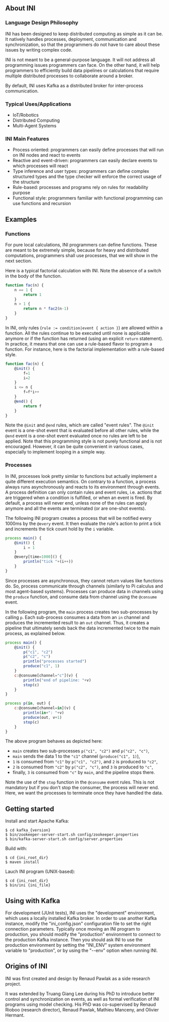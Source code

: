 
## About INI

### Language Design Philosophy

INI has been designed to keep distributed computing as simple as it can be. It natively handles processes, deployment, communication and synchronization, so that the programmers do not have to care about these issues by writing complex code.

INI is not meant to be a general-purpose language. It will not address all programming issues programmers can face. On the other hand, it will help programmers to efficiently build data pipelines or calculations that require multiple distributed processes to collaborate around a broker.

By default, INI uses Kafka as a distributed broker for inter-process communication.

### Typical Uses/Applications

- IoT/Robotics
- Distributed Computing
- Multi-Agent Systems

### INI Main Features

- Process oriented: programmers can easily define processes that will run on INI nodes and react to events
- Reactive and event-driven: programmers can easily declare events to which processes will react
- Type inference and user types: programmers can define complex structured types and the type checker will enforce the correct usage of the structure
- Rule-based: processes and programs rely on rules for readability purpose
- Functional style: programmers familiar with functional programming can use functions and recursion

## Examples

### Functions

For pure local calculations, INI programmers can define functions. These are meant to be extremely simple, because for heavy and distributed computations, programmers shall use processes, that we will show in the next section.

Here is a typical factorial calculation with INI. Note the absence of a switch in the body of the function. 

```javascript
function fac(n) {
	n == 1 {
		return 1
	}
	n > 1 {
		return n * fac2(n-1)
	}
}
```

In INI, only rules (``rule := condition|event { action }``) are allowed within a function. All the rules continue to be executed until none is applicable anymore or if the function has returned (using an explicit ``return`` statement).
In practice, it means that one can use a rule-based flavor to program a function. For instance, here is the factorial implementation with a rule-based style.

```javascript
function fac(n) {
	@init() {
		f=1
		i=2
	}
	i <= n {
		f=f*i++
	}
	@end() {
		return f
	}
}
```

Note the ``@init`` and ``@end`` rules, which are called "event rules". The ``@init`` event is a one-shot event that is evaluated before all other rules, while the ``@end`` event is a one-shot event evaluated once no rules are left to be applied. Note that this programming style is not purely functional and is not encouraged. However, it can be quite convenient in various cases, especially to implement looping in a simple way.

### Processes

In INI, processes look pretty similar to functions but actually implement a quite different execution semantics. On contrary to a function, a process always runs asynchronously and reacts to its environment through events. A process definition can only contain rules and event rules, i.e. actions that are triggered when a condition is fulfilled, or when an event is fired. By default, a process will never end, unless none of the rules can apply anymore and all the events are terminated (or are one-shot events). 

The following INI program creates a process that will be notified every 1000ms by the ``@every`` event. It then evaluate the rule's action to print a tick and increments the tick count hold by the ``i`` variable.

```javascript
process main() {
	@init() {
		i = 1
	}
	@every[time=1000]() {
		println("tick "+(i++))
	}
}
```

Since processes are asynchronous, they cannot return values like functions do. So, process communicate through channels (similarly to Pi calculus and most agent-based systems). Processes can produce data in channels using the ``produce`` function, and consume data from channel using the ``@consume`` event.

In the following program, the ``main`` process creates two sub-processes by calling ``p``. Each sub-process consumes a data from an ``in`` channel and produces the incremented result to an ``out`` channel.
Thus, it creates a pipeline that ultimately sends back the data incremented twice to the main process, as explained below.

```javascript
process main() {
	@init() {
		p("c1", "c2")
		p("c2", "c")
		println("processes started")
		produce("c1", 1)
	}
	c:@consume[channel="c"](v) {
		println("end of pipeline: "+v)
		stop(c)
	}
}

process p(in, out) {
	c:@consume[channel=in](v) {
		println(in+": "+v)
		produce(out, v+1)
		stop(c)
	}
}
```

The above program behaves as depicted here:

- ``main`` creates two sub-processes ``p("c1", "c2")`` and ``p("c2", "c")``,
- ``main`` sends the data 1 to the ``"c1"`` channel (``produce("c1", 1)``),
- ``1`` is consumed from ``"c1"`` by ``p("c1", "c2")``, and ``2`` is produced to ``"c2"``,
- ``2`` is consumed from ``"c2"`` by ``p("c2", "c")``, and ``3`` is produced to ``"c"``,
- finally, ``3`` is consumed from ``"c"`` by ``main``, and the pipeline stops there.

Note the use of the ``stop`` function in the ``@consume`` event rules. This is not mandatory but if you don't stop the consumer, the process will never end. Here, we want the processes to terminate once they have handled the data.

## Getting started

Install and start Apache Kafka:

```console
$ cd kafka_{version}
$ bin/zookeeper-server-start.sh config/zookeeper.properties
$ bin/kafka-server-start.sh config/server.properties
```

Build with:

```console
$ cd {ini_root_dir}
$ maven install
```

Lauch INI program (UNIX-based):

```console
$ cd {ini_root_dir}
$ bin/ini {ini_file}
```

## Using with Kafka

For development (JUnit tests), INI uses the "development" environment, which uses a locally installed Kafka broker. 
In order to use another Kafka instance, modify the "ini_config.json" configuration file to set the right connection parameters. Typically once moving an INI program to production, you should modify the "production" environment to connect to the production Kafka instance. Then you should ask INI to use the production environment by setting the "INI_ENV" system environment variable to "production", or by using the "--env" option when running INI.

## Origins of INI

INI was first created and design by Renaud Pawlak as a side research project.

It was extended by Truang Giang Lee during his PhD to introduce better control and synchronization on events, as well as formal verification of INI programs using model checking. His PhD was co-supervised by Renaud Rioboo (research director), Renaud Pawlak, Mathieu Manceny, and Olivier Hermant.

